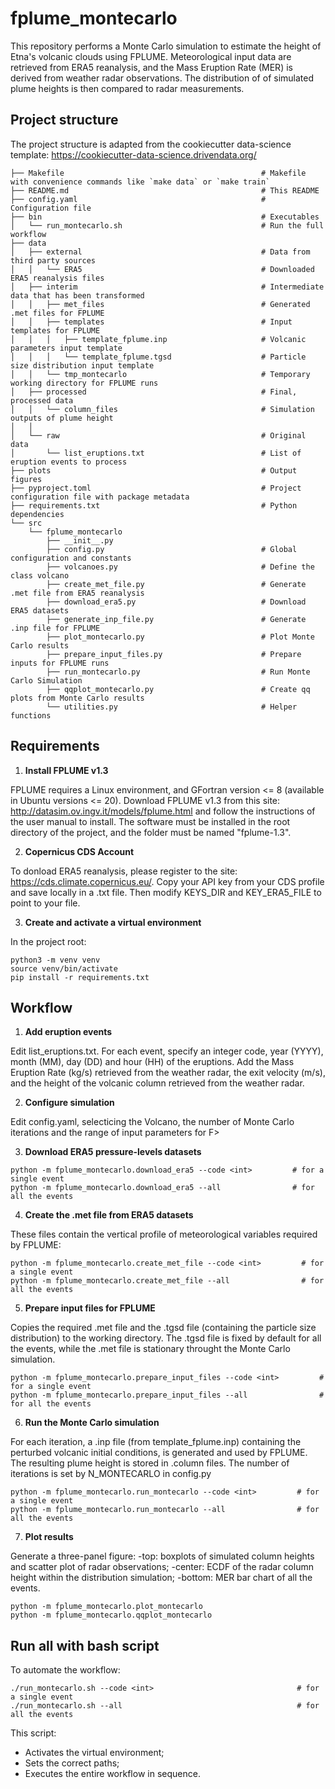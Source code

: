 # fplume_montecarlo

This repository performs a Monte Carlo simulation to estimate the height of Etna's volcanic clouds using FPLUME. Meteorological input data are retrieved from ERA5 reanalysis, and the Mass Eruption Rate (MER) is derived from weather radar observations. The distribution of of simulated plume heights is then compared to radar measurements.

## Project structure

The project structure is adapted from the cookiecutter data-science template:
https://cookiecutter-data-science.drivendata.org/
```
├── Makefile                                            # Makefile with convenience commands like `make data` or `make train`
├── README.md                                           # This README
├── config.yaml                                         # Configuration file
├── bin                                                 # Executables
│   └── run_montecarlo.sh                               # Run the full workflow
├── data                                                
│   ├── external                                        # Data from third party sources
│   │   └── ERA5                                        # Downloaded ERA5 reanalysis files
│   ├── interim                                         # Intermediate data that has been transformed
│   │   ├── met_files                                   # Generated .met files for FPLUME
│   │   ├── templates                                   # Input templates for FPLUME
│   │   │   ├── template_fplume.inp                     # Volcanic parameters input template
│   │   │   └── template_fplume.tgsd                    # Particle size distribution input template
│   │   └── tmp_montecarlo                              # Temporary working directory for FPLUME runs
│   ├── processed                                       # Final, processed data
│   │   └── column_files                                # Simulation outputs of plume height
│   │  
│   └── raw                                             # Original data
│       └── list_eruptions.txt                          # List of eruption events to process
├── plots                                               # Output figures
├── pyproject.toml                                      # Project configuration file with package metadata
├── requirements.txt                                    # Python dependencies
└── src                                                
    └── fplume_montecarlo                               
        ├── __init__.py                                 
        ├── config.py                                   # Global configuration and constants
        ├── volcanoes.py                                # Define the class volcano
        ├── create_met_file.py                          # Generate .met file from ERA5 reanalysis
        ├── download_era5.py                            # Download ERA5 datasets
        ├── generate_inp_file.py                        # Generate .inp file for FPLUME
        ├── plot_montecarlo.py                          # Plot Monte Carlo results
        ├── prepare_input_files.py                      # Prepare inputs for FPLUME runs
        ├── run_montecarlo.py                           # Run Monte Carlo Simulation
        ├── qqplot_montecarlo.py                        # Create qq plots from Monte Carlo results
        └── utilities.py                                # Helper functions
```
## Requirements

1. **Install FPLUME v1.3**

FPLUME requires a Linux environment, and GFortran version <= 8 (available in Ubuntu versions <= 20). Download FPLUME v1.3 from this site: http://datasim.ov.ingv.it/models/fplume.html and follow the instructions of the user manual to install. The software must be installed in the root directory of the project, and the folder must be named "fplume-1.3".

2. **Copernicus CDS Account** 

To donload ERA5 reanalysis, please register to the site: https://cds.climate.copernicus.eu/. Copy your API key from your CDS profile and save locally in a .txt file. Then modify KEYS_DIR and KEY_ERA5_FILE to point to your file.

3. **Create and activate a virtual environment**

In the project root:
```
python3 -m venv venv
source venv/bin/activate
pip install -r requirements.txt
```
## Workflow
1. **Add eruption events**

Edit list_eruptions.txt. For each event, specify an integer code, year (YYYY), month (MM), day (DD) and hour (HH) of the eruptions. Add the Mass Eruption Rate (kg/s) retrieved from the weather radar, the exit velocity (m/s), and the height of the volcanic column retrieved from the weather radar.

2. **Configure simulation**

Edit config.yaml, selecticing the Volcano, the number of Monte Carlo iterations and the range of input parameters for F>

3. **Download ERA5 pressure-levels datasets**
```
python -m fplume_montecarlo.download_era5 --code <int>         # for a single event
python -m fplume_montecarlo.download_era5 --all                # for all the events
```
4. **Create the .met file from ERA5 datasets**

These files contain the vertical profile of meteorological variables required by FPLUME:
```
python -m fplume_montecarlo.create_met_file --code <int>         # for a single event
python -m fplume_montecarlo.create_met_file --all                # for all the events
```
5. **Prepare input files for FPLUME** 

Copies the required .met file and the .tgsd file (containing the particle size distribution) to the working directory. The .tgsd file is fixed by default for all the events, while the .met file is stationary throught the Monte Carlo simulation.
```
python -m fplume_montecarlo.prepare_input_files --code <int>         # for a single event
python -m fplume_montecarlo.prepare_input_files --all                # for all the events
```
6. **Run the Monte Carlo simulation** 

For each iteration, a .inp file (from template_fplume.inp) containing the perturbed volcanic initial conditions, is generated and used by FPLUME. The resulting plume height is stored in .column files. The number of iterations is set by N_MONTECARLO in config.py
```
python -m fplume_montecarlo.run_montecarlo --code <int>         # for a single event
python -m fplume_montecarlo.run_montecarlo --all                # for all the events
```
7. **Plot results**

Generate a three-panel figure:
-top: boxplots of simulated column heights and scatter plot of radar observations;
-center: ECDF of the radar column height within the distribution simulation;
-bottom: MER bar chart of all the events.
```
python -m fplume_montecarlo.plot_montecarlo
python -m fplume_montecarlo.qqplot_montecarlo
```
## Run all with bash script

To automate the workflow:
```
./run_montecarlo.sh --code <int>                                # for a single event
./run_montecarlo.sh --all                                       # for all the events
```
This script:
- Activates the virtual environment;
- Sets the correct paths;
- Executes the entire workflow in sequence.
